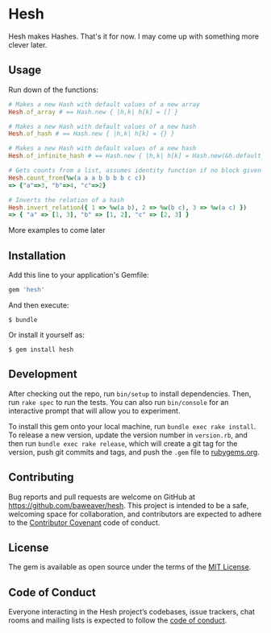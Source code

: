 # Hesh

Hesh makes Hashes. That's it for now. I may come up with something more clever later.

## Usage

Run down of the functions:

```ruby
# Makes a new Hash with default values of a new array
Hesh.of_array # == Hash.new { |h,k| h[k] = [] }

# Makes a new Hash with default values of a new hash
Hesh.of_hash # == Hash.new { |h,k| h[k] = {} }

# Makes a new Hash with default values of a new hash
Hesh.of_infinite_hash # == Hash.new { |h,k| h[k] = Hash.new(&h.default_proc) }

# Gets counts from a list, assumes identity function if no block given
Hesh.count_from(%w(a a a b b b b c c))
=> {"a"=>3, "b"=>4, "c"=>2}

# Inverts the relation of a hash
Hesh.invert_relation({ 1 => %w(a b), 2 => %w(b c), 3 => %w(a c) })
=> { "a" => [1, 3], "b" => [1, 2], "c" => [2, 3] }
```

More examples to come later

## Installation

Add this line to your application's Gemfile:

```ruby
gem 'hesh'
```

And then execute:

    $ bundle

Or install it yourself as:

    $ gem install hesh

## Development

After checking out the repo, run `bin/setup` to install dependencies. Then, run `rake spec` to run the tests. You can also run `bin/console` for an interactive prompt that will allow you to experiment.

To install this gem onto your local machine, run `bundle exec rake install`. To release a new version, update the version number in `version.rb`, and then run `bundle exec rake release`, which will create a git tag for the version, push git commits and tags, and push the `.gem` file to [rubygems.org](https://rubygems.org).

## Contributing

Bug reports and pull requests are welcome on GitHub at https://github.com/baweaver/hesh. This project is intended to be a safe, welcoming space for collaboration, and contributors are expected to adhere to the [Contributor Covenant](http://contributor-covenant.org) code of conduct.

## License

The gem is available as open source under the terms of the [MIT License](https://opensource.org/licenses/MIT).

## Code of Conduct

Everyone interacting in the Hesh project’s codebases, issue trackers, chat rooms and mailing lists is expected to follow the [code of conduct](https://github.com/baweaver/hesh/blob/master/CODE_OF_CONDUCT.md).
